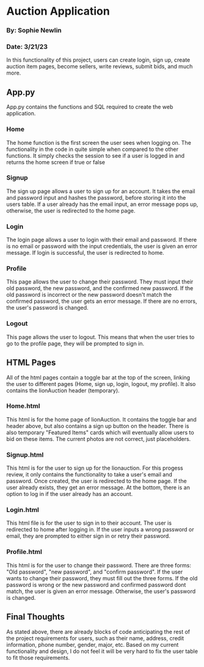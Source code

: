 
# Auction Application
### By: Sophie Newlin
### Date: 3/21/23
In this functionality of this project, users can create login, sign up, create auction item pages, become sellers, write reviews, submit bids, and much more. 
## App.py
App.py contains the functions and SQL required to create the web application.
### Home
The home function is the first screen the user sees when logging on. The functionality in the code in quite simple when compared to the other functions. It simply checks the session to see if a user is logged in and returns the home screen if true or false
### Signup 
The sign up page allows a user to sign up for an account. It takes the email and password input and hashes the password, before storing it into the users table. If a user already has the email input, an error message pops up, otherwise, the user is redirected to the home page. 
### Login 
The login page allows a user to login with their email and password. If there is no email or password with the input credentials, the user is given an error message. If login is successful, the user is redirected to home. 
### Profile 
This page allows the user to change their password. They must input their old password, the new password, and the confirmed new password. If the old password is incorrect or the new password doesn't match the confirmed password, the user gets an error message. If there are no errors, the user's password is changed. 
### Logout
This page allows the user to logout. This means that when the user tries to go to the profile page, they will be prompted to sign in. 
## HTML Pages 
All of the html pages contain a toggle bar at the top of the screen, linking the user to different pages (Home, sign up, login, logout, my profile). It also contains the lionAuction header (temporary). 
### Home.html 
This html is for the home page of lionAuction. It contains the toggle bar and header above, but also contains a sign up button on the header. There is also temporary "Featured Items" cards which will eventually allow users to bid on these items. The current photos are not correct, just placeholders. 
### Signup.html 
This html is for the user to sign up for the lionauction. For this progess review, it only contains the functionality to take a user's email and password. Once created, the user is redirected to the home page. If the user already exists, they get an error message. At the bottom, there is an option to log in if the user already has an account. 
### Login.html
This html file is for the user to sign in to their account. The user is redirected to home after logging in. If the user inputs a wrong password or email, they are prompted to either sign in or retry their password. 
### Profile.html
This html is for the user to change their password. There are three forms: "Old password", "new password", and "confirm password". If the user wants to change their password, they must fill out the three forms. If the old password is wrong or the new password and confirmed password dont match, the user is given an error message. Otherwise, the user's password is changed. 
## Final Thoughts
As stated above, there are already blocks of code anticipating the rest of the project requirements for users, such as their name, address, credit information, phone number, gender, major, etc. Based on my current functionality and design, I do not feel it will be very hard to fix the user table to fit those requirements. 

